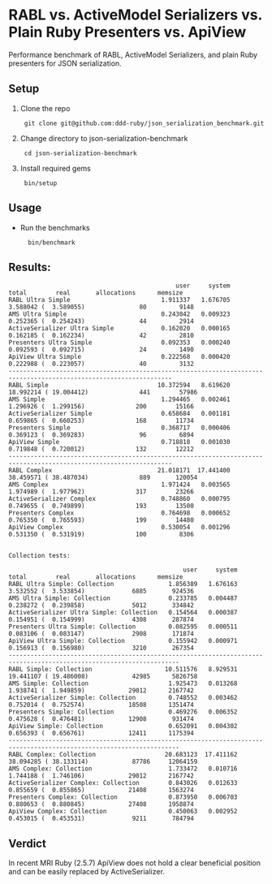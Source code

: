 # RABL vs. ActiveModel Serializers vs. Plain Ruby Presenters vs. ApiView

Performance benchmark of RABL, ActiveModel Serializers, and plain Ruby
presenters for JSON serialization.

## Setup

1. Clone the repo

        git clone git@github.com:ddd-ruby/json_serialization_benchmark.git

2. Change directory to json-serialization-benchmark

        cd json-serialization-benchmark

3. Install required gems

        bin/setup

## Usage

* Run the benchmarks

        bin/benchmark



## Results:
                                                  user     system      total        real       allocations      memsize
    RABL Ultra Simple                         1.911337   1.676705   3.588042 (  3.589055)               80         9148
    AMS Ultra Simple                          0.243042   0.009323   0.252365 (  0.254243)               44         2914
    ActiveSerializer Ultra Simple             0.162020   0.000165   0.162185 (  0.162234)               42         2810
    Presenters Ultra Simple                   0.092353   0.000240   0.092593 (  0.092715)               24         1490
    ApiView Ultra Simple                      0.222568   0.000420   0.222988 (  0.223057)               40         3132
    -------------------------------------------------------------------------------------------------------------------
    RABL Simple                              10.372594   8.619620  18.992214 ( 19.004412)              441        57986
    AMS Simple                                1.294465   0.002461   1.296926 (  1.299156)              200        15166
    ActiveSerializer Simple                   0.658684   0.001181   0.659865 (  0.660253)              168        11734
    Presenters Simple                         0.368717   0.000406   0.369123 (  0.369283)               96         6894
    ApiView Simple                            0.718818   0.001030   0.719848 (  0.720012)              132        12212
    -------------------------------------------------------------------------------------------------------------------
    RABL Complex                             21.018171  17.441400  38.459571 ( 38.487034)              889       120054
    AMS Complex                               1.971424   0.003565   1.974989 (  1.977962)              317        23266
    ActiveSerializer Complex                  0.748860   0.000795   0.749655 (  0.749899)              193        13500
    Presenters Complex                        0.764698   0.000652   0.765350 (  0.765593)              199        14480
    ApiView Complex                           0.530054   0.001296   0.531350 (  0.531919)              100         8306


    Collection tests:

                                                    user     system      total        real       allocations      memsize
    RABL Ultra Simple: Collection               1.856389   1.676163   3.532552 (  3.533854)             6885       924536
    AMS Ultra Simple: Collection                0.233785   0.004487   0.238272 (  0.239858)             5012       334842
    ActiveSerializer Ultra Simple: Collection   0.154564   0.000387   0.154951 (  0.154999)             4308       287874
    Presenters Ultra Simple: Collection         0.082595   0.000511   0.083106 (  0.083147)             2908       171874
    ApiView Ultra Simple: Collection            0.155942   0.000971   0.156913 (  0.156980)             3210       267354
    ---------------------------------------------------------------------------------------------------------------------
    RABL Simple: Collection                    10.511576   8.929531  19.441107 ( 19.486008)            42985      5826758
    AMS Simple: Collection                      1.925473   0.013268   1.938741 (  1.949859)            29012      2167742
    ActiveSerializer Simple: Collection         0.748552   0.003462   0.752014 (  0.752574)            18508      1351474
    Presenters Simple: Collection               0.469276   0.006352   0.475628 (  0.476481)            12908       931474
    ApiView Simple: Collection                  0.652091   0.004302   0.656393 (  0.656761)            12411      1175394
    ---------------------------------------------------------------------------------------------------------------------
    RABL Complex: Collection                   20.683123  17.411162  38.094285 ( 38.133114)            87786     12064159
    AMS Complex: Collection                     1.733472   0.010716   1.744188 (  1.746106)            29012      2167742
    ActiveSerializer Complex: Collection        0.843026   0.012633   0.855659 (  0.855865)            21408      1563274
    Presenters Complex: Collection              0.873950   0.006703   0.880653 (  0.880845)            27408      1958874
    ApiView Complex: Collection                 0.450063   0.002952   0.453015 (  0.453531)             9211       784794


## Verdict

In recent MRI Ruby (2.5.7) ApiView does not hold a clear beneficial position and can be easily replaced by ActiveSerializer.